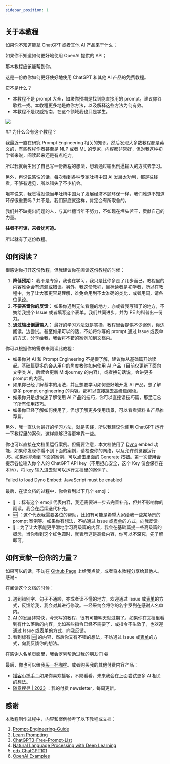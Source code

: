 ```yaml
---
sidebar_position: 1
---
```

<head>
  <script defer="defer" src="https://embed.trydyno.com/embedder.js"></script>
  <link href="https://embed.trydyno.com/embedder.css" rel="stylesheet" />
</head>

## 关于本教程

如果你不知道能拿 ChatGPT 或者其他 AI 产品来干什么；

如果你不知道如何更好地使用 OpenAI 提供的 API；

那本教程应该能帮到你。

这是一份教你如何更好使好地使用 ChatGPT 和其他 AI 产品的免费教程。

它不是什么？

- 本教程不是 prompt 大全，如果你预期是找到能直接用的 prompt，建议你谷歌找一找。本教程更多地是教你方法，以及解释这些方法为何有效。
- 本教程不是权威指南，在这个领域我也只是学生。
<p><img src="https://user-images.githubusercontent.com/129513053/229329015-c21f4011-a7a2-47ca-ad02-6469e6d2468f.png"></p>
## 为什么会有这个教程？

我最近一直在研究 Prompt Engineering 相关的知识，然后发现大多数教程都是英文的，有些教程作者甚至是 NLP 或者 ML 的专家，内容都非常好，但对我这种初学者来说，阅读起来还是有点吃力。

所以我就萌生出了自己写一份教程的想法，想着通过输出倒逼输入的方式去学习。

另外，再说说感性的话，每次看到各种专家吐槽中国 AI 发展太功利，都是往钱看，不够有远见，所以错失了不少机会。

坦率说来，我觉得就像当年吐槽中国为了发展经济不顾环保一样，我们难道不知道环保很重要吗？并不是，我们家底就这样，肯定会有所取舍的。

我们并不缺提出问题的人，与其吐槽当年不努力，不如现在埋头苦干，贡献自己的力量。

**往者不可谏，来者犹可追。**

所以就有了这份教程。

## 如何阅读？

很感谢你打开这份教程，但我建议你在阅读这份教程的时候：

1. **降低预期：** 我不是专家，我也在学习，我只是比你多走了几步而已。教程里的内容难免会有遗漏或错误。另外，我这份教程，目标读者是初学者，所以在教程中，为了让大家更容易理解，难免会用到不太准确的类比，或者用词，请各位见谅。
2. **不要吝啬你的反馈：** 如果你遇到无法看懂的地方，亦或者我写错了的地方，不妨给我提个 Issue 或者填写这个表单。我们共同进步，并为 PE 的科普出一份力。
3. **通过输出倒逼输入：** 最好的学习方法就是实操，教程里会提供不少案例，你边阅读，边尝试。甚至如果可以的话，不妨将你写的 prompt 通过 Issue 或表单的方式，分享给我，我会将不错的案例加到文档内。

你可以根据你的需求来阅读此教程：

- 如果你对 AI 和 Prompt Engineering 不是很了解，建议你从基础篇开始读起。基础篇更多的会从用户的角度教你如何使用 AI 产品（目前仅更新了面向文字类 AI，后续会更新 Midjourney 的内容），或者换句话说，会讲更多 prompt 的内容。
- 如果你已经了解基本的用法，并且想要学习如何更好地开发 AI 产品，想了解更多 prompt engineering 的内容。那可以直接跳去高级篇阅读。
- 如果你只是想快速了解使用 AI 产品的技巧，你可以直接读技巧篇，那里汇总了所有使用技巧。
- 如果你已经了解如何使用了，但想了解更多使用场景，可以看看资料 & 产品推荐篇。

另外，我一直认为最好的学习方法，就是实践，所以我建议你使用 ChatGPT 运行一下教程里的案例。这样能够记得更牢靠一些。

你也可以直接在文档里运行案例。但需要注意，本文档使用了 [Dyno](https://trydyno.com/) embed 功能，如果你发现你看不到下面的案例，请检查你的网络，以及允许浏览器运行 JS。如果你能看到下面的案例，可以点击里面的 Generate 按钮。第一次使用会提示各位输入你个人的 ChatGPT API key（不用担心安全，这个 Key 仅会保存在本地），将 key 输入进去就可以运行文档里的案例了。

<div trydyno-embed="" openai-model="text-davinci-003" initial-prompt="What is the capital of China?" initial-response="The capital of China is Beijing. " max-tokens="256" box-rows="3" model-temp="0.7" top-p="1">
    <noscript>Failed to load Dyno Embed: JavaScript must be enabled</noscript>
</div>

<br/>
最后，在读文档的过程中，你会看到以下几个 emoji：

- 🚧 ：标有这个 emoji 代表内容，我还需要进一步去完善补充，但并不影响你的阅读。我会在后续迭代补充。
- 🆘 ：这个代表我需要各位的帮助，比如有可能是希望大家给我一些某场景的 prompt 案例等。如果你有想法，不妨通过 Issue 或[表单](https://mcousdyt7h.feishu.cn/share/base/form/shrcn8p8MEmbkTiCDyVVPmdUoSg)的方式，向我反馈。
- 🔴：为了让大家能更平滑地学习高级篇的内容，我会在基础篇提一些高级篇的概念，当你看到这个红色圆时，就表示这是高级内容，你可以不深究，先了解即可。

## 如何贡献一份你的力量？

如果可以的话，不妨在 [Github Page](https://github.com/thinkingjimmy/Learning-Prompt) 上给我点赞，或者将本教程分享给其他人。感谢~

在阅读这个文档的时候：

1. 遇到错别字、句子不通顺，亦或者读不懂的地方，欢迎通过 Issue 或[表单](https://mcousdyt7h.feishu.cn/share/base/form/shrcn8p8MEmbkTiCDyVVPmdUoSg)的方式，反馈给我，我会对其进行修改。一经采纳会将你的名字罗列在感谢人名单内。
2. AI 的发展非常快，今天写的教程，很有可能明天就过期了。如果你在文档里看到有什么落后的内容，比如某些指令已经不需要了，或指令不生效了，也欢迎通过 Issue 或[表单](https://mcousdyt7h.feishu.cn/share/base/form/shrcn8p8MEmbkTiCDyVVPmdUoSg)的方式，向我反馈。
3. 看到标有 🆘 的内容，然后你又有不错的想法，不妨通过 Issue 或[表单](https://mcousdyt7h.feishu.cn/share/base/form/shrcn8p8MEmbkTiCDyVVPmdUoSg)的方式，向我反馈你的想法。

在感谢人名单页面里，我会罗列帮助过我的朋友们 😁

最后，你也可以给我[买一杯咖啡](https://www.buymeacoffee.com/thinkingjimmy)。或者购买我的其他付费内容产品：

- [播客小捕手：](https://xiaobot.net/p/xiaobushous1?refer=599951e8-47eb-4898-aa3b-a7d0a1a06b0f)如果你喜欢播客，不妨看看，未来我会在上面尝试更多 AI 相关的想法。
- [随意搜寻 | 2023](https://xiaobot.net/p/suiyisouxun2023?refer=599951e8-47eb-4898-aa3b-a7d0a1a06b0f) ：我的付费 newsletter，每周更新。

## 感谢

本教程制作过程中，内容和案例参考了以下教程或文档：

1. [Prompt-Engineering-Guide](https://github.com/dair-ai/Prompt-Engineering-Guide)
2. [Learn Prompting](https://learnprompting.org/)
3. [ChatGPT3-Free-Prompt-List](https://github.com/mattnigh/ChatGPT3-Free-Prompt-List)
4. [Natural Language Processing with Deep Learning](http://web.stanford.edu/class/cs224n/slides/cs224n-2023-lecture11-prompting-rlhf.pdf)
5. [edx ChatGPT101](https://www.edx.org/course/introduction-to-chatgpt)
6. [OpenAI Examples](https://platform.openai.com/examples)





